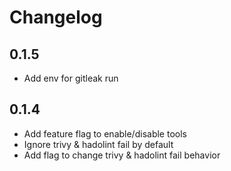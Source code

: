# Changelog

## 0.1.5
- Add env for gitleak run

## 0.1.4
- Add feature flag to enable/disable tools
- Ignore trivy & hadolint fail by default
- Add flag to change trivy & hadolint fail behavior